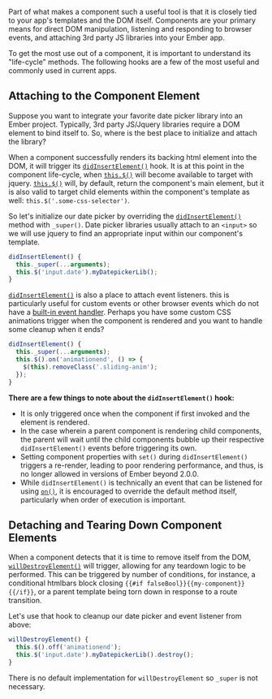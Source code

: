 Part of what makes a component such a useful tool is that it is closely tied to your app's templates and the DOM itself.  Components are your primary means for direct DOM manipulation, listening and responding to browser events, and attaching 3rd party JS libraries into your Ember app.

To get the most use out of a component, it is important to understand its "life-cycle" methods. The following hooks are a few of the most useful and commonly used in current apps.

## Attaching to the Component Element

Suppose you want to integrate your favorite date picker library into an Ember project. Typically, 3rd party JS/Jquery libraries require a DOM element to bind itself to. So, where is the best place to initialize and attach the library?

When a component successfully renders its backing html element into the DOM, it will trigger its [`didInsertElement()`](http://emberjs.com/api/classes/Ember.Component.html#event_didInsertElement) hook.  It is at this point in the component life-cycle, when [`this.$()`](http://emberjs.com/api/classes/Ember.Component.html#method__) will become available to target with jquery. [`this.$()`](http://emberjs.com/api/classes/Ember.Component.html#method__) will, by default, return the component's main element, but it is also valid to target child elements within the component's template as well: `this.$('.some-css-selector')`.

So let's initialize our date picker by overriding the [`didInsertElement()`](http://emberjs.com/api/classes/Ember.Component.html#event_didInsertElement) method with `_super()`.  Date picker libraries usually attach to an `<input>` so we will use jquery to find an appropriate input within our component's template.

```js
didInsertElement() {
  this._super(...arguments);
  this.$('input.date').myDatepickerLib();
}
```

[`didInsertElement()`](http://emberjs.com/api/classes/Ember.Component.html#event_didInsertElement) is also a place to attach event listeners.  this is particularly useful for custom events or other browser events which do not have a [built-in event handler](http://guides.emberjs.com/v2.1.0/components/handling-events/#toc_event-names).  Perhaps you have some custom CSS animations trigger when the component is rendered and you want to handle some cleanup when it ends?

```js
didInsertElement() {
  this._super(...arguments);
  this.$().on('animationend', () => {
    $(this).removeClass('.sliding-anim');
  });
}
```

**There are a few things to note about the `didInsertElement()` hook:**

- It is only triggered once when the component if first invoked and the element is rendered.
- In the case wherein a parent component is rendering child components, the parent will wait until the child components bubble up their respective `didInsertElement()` events before triggering its own.
- Setting component properties with `set()` during `didInsertElement()` triggers a re-render, leading to poor rendering performance, and thus, is no longer allowed in versions of Ember beyond 2.0.0.
- While `didInsertElement()` is technically an event that can be listened for using [`on()`](http://emberjs.com/api/classes/Ember.Component.html#method_on), it is encouraged to override the default method itself, particularly when order of execution is important.

## Detaching and Tearing Down Component Elements

When a component detects that it is time to remove itself from the DOM, [`willDestroyElement()`](http://emberjs.com/api/classes/Ember.Component.html#event_willDestroyElement) will trigger, allowing for any teardown logic to be performed.  This can be triggered by number of conditions, for instance, a conditional htmlbars block closing `{{#if falseBool}}{{my-component}}{{/if}}`, or a parent template being torn down in response to a route transition.

Let's use that hook to cleanup our date picker and event listener from above:

```js
willDestroyElement() {
  this.$().off('animationend');
  this.$('input.date').myDatepickerLib().destroy();
}
```
There is no default implementation for `willDestroyElement` so `_super` is not necessary.
